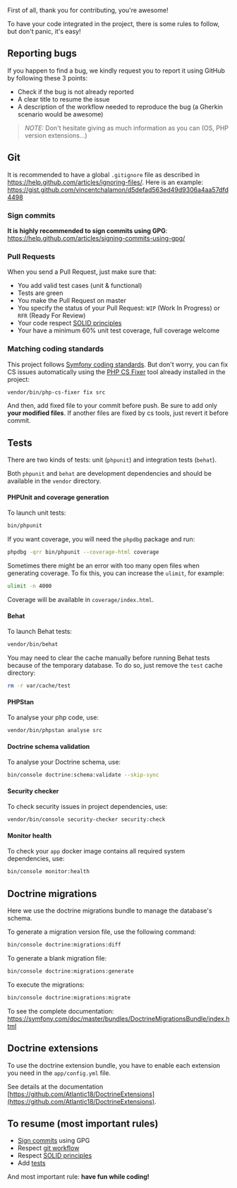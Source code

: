 First of all, thank you for contributing, you're awesome!

To have your code integrated in the project, there is some rules to follow, but don't panic, it's easy!

## Reporting bugs

If you happen to find a bug, we kindly request you to report it using GitHub by following these 3 points:

* Check if the bug is not already reported
* A clear title to resume the issue
* A description of the workflow needed to reproduce the bug (a Gherkin scenario would be awesome)

> _NOTE:_ Don't hesitate giving as much information as you can (OS, PHP version extensions...)

## Git

It is recommended to have a global `.gitignore` file as described in https://help.github.com/articles/ignoring-files/.
Here is an example: https://gist.github.com/vincentchalamon/d5defad563ed49d9306a4aa57dfd4498

### Sign commits

**It is highly recommended to sign commits using GPG**: https://help.github.com/articles/signing-commits-using-gpg/

### Pull Requests

When you send a Pull Request, just make sure that:

* You add valid test cases (unit & functional)
* Tests are green
* You make the Pull Request on master
* You specify the status of your Pull Request: `WIP` (Work In Progress) or `RFR` (Ready For Review)
* Your code respect [SOLID principles](https://en.wikipedia.org/wiki/SOLID_(object-oriented_design))
* Your have a minimum 60% unit test coverage, full coverage welcome

### Matching coding standards

This project follows [Symfony coding standards](https://symfony.com/doc/current/contributing/code/standards.html).
But don't worry, you can fix CS issues automatically using the [PHP CS Fixer](http://cs.sensiolabs.org/) tool already
installed in the project:

```bash
vendor/bin/php-cs-fixer fix src
```

And then, add fixed file to your commit before push. Be sure to add only **your modified files**. If another files are
fixed by cs tools, just revert it before commit.

## Tests

There are two kinds of tests: unit (`phpunit`) and integration tests (`behat`).

Both `phpunit` and `behat` are development dependencies and should be available in the `vendor` directory.

#### PHPUnit and coverage generation

To launch unit tests:

```bash
bin/phpunit
```

If you want coverage, you will need the `phpdbg` package and run:

```bash
phpdbg -qrr bin/phpunit --coverage-html coverage
```

Sometimes there might be an error with too many open files when generating coverage. To fix this, you can increase the
`ulimit`, for example:

```bash
ulimit -n 4000
```

Coverage will be available in `coverage/index.html`.

#### Behat

To launch Behat tests:

```bash
vendor/bin/behat
```

You may need to clear the cache manually before running Behat tests because of the temporary database. To do so, just
remove the `test` cache directory:

```bash
rm -r var/cache/test
```

#### PHPStan

To analyse your php code, use:

```bash
vendor/bin/phpstan analyse src
```

#### Doctrine schema validation

To analyse your Doctrine schema, use:

```bash
bin/console doctrine:schema:validate --skip-sync
```

#### Security checker

To check security issues in project dependencies, use:

```bash
vendor/bin/console security-checker security:check
```

#### Monitor health

To check your `app` docker image contains all required system dependencies, use:

```bash
bin/console monitor:health
```

## Doctrine migrations

Here we use the doctrine migrations bundle to manage the database's schema.

To generate a migration version file, use the following command:

```bash
bin/console doctrine:migrations:diff
```

To generate a blank migration file:

```bash
bin/console doctrine:migrations:generate
```

To execute the migrations:

```bash
bin/console doctrine:migrations:migrate
```

To see the complete documentation: https://symfony.com/doc/master/bundles/DoctrineMigrationsBundle/index.html

## Doctrine extensions

To use the doctrine extension bundle, you have to enable each extension you need in the `app/config.yml` file.

See details at the documentation [https://github.com/Atlantic18/DoctrineExtensions](https://github.com/Atlantic18/DoctrineExtensions).

## To resume (most important rules)

* [Sign commits](#sign-commits) using GPG
* Respect [git workflow](#git-workflow)
* Respect [SOLID principles](https://en.wikipedia.org/wiki/SOLID_(object-oriented_design))
* Add [tests](#tests)

And most important rule: **have fun while coding!**
